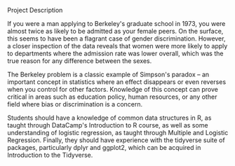 Project Description

If you were a man applying to Berkeley's graduate school in 1973, you were almost twice as 
likely to be admitted as your female peers. On the surface, this seems to have been a flagrant 
case of gender discrimination. However, a closer inspection of the data reveals that women were
more likely to apply to departments where the admission rate was lower overall, which was the 
true reason for any difference between the sexes.

The Berkeley problem is a classic example of Simpson's paradox – an important concept in 
statistics where an effect disappears or even reverses when you control for other factors. 
Knowledge of this concept can prove critical in areas such as education policy, human resources, 
or any other field where bias or discrimination is a concern.

Students should have a knowledge of common data structures in R, as taught through DataCamp's 
Introduction to R course, as well as some understanding of logistic regression, as taught 
through Multiple and Logistic Regression. Finally, they should have experience with the tidyverse 
suite of packages, particularly dplyr and ggplot2, which can be acquired in Introduction to the 
Tidyverse.
